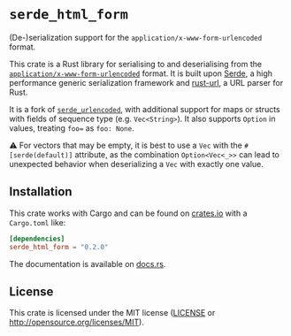 # `serde_html_form`

(De-)serialization support for the `application/x-www-form-urlencoded` format.

This crate is a Rust library for serialising to and deserialising from
the [`application/x-www-form-urlencoded`][urlencoded] format. It is built
upon [Serde], a high performance generic serialization framework and [rust-url],
a URL parser for Rust.

It is a fork of [`serde_urlencoded`], with additional support for maps or
structs with fields of sequence type (e.g. `Vec<String>`). It also supports
`Option` in values, treating `foo=` as `foo: None`.

⚠️ For vectors that may be empty, it is best to use a `Vec` with the
`#[serde(default)]` attribute, as the combination `Option<Vec<_>>` can lead
to unexpected behavior when deserializing a `Vec` with exactly one value.

[rust-url]: https://github.com/servo/rust-url
[Serde]: https://github.com/serde-rs/serde
[urlencoded]: https://url.spec.whatwg.org/#application/x-www-form-urlencoded
[`serde_urlencoded`]: https://github.com/nox/serde_urlencoded

## Installation

This crate works with Cargo and can be found on
[crates.io] with a `Cargo.toml` like:

```toml
[dependencies]
serde_html_form = "0.2.0"
```

The documentation is available on [docs.rs].

[crates.io]: https://crates.io/crates/serde_html_form
[docs.rs]: https://docs.rs/serde_html_form

## License

This crate is licensed under the MIT license ([LICENSE](LICENSE) or
http://opensource.org/licenses/MIT).
